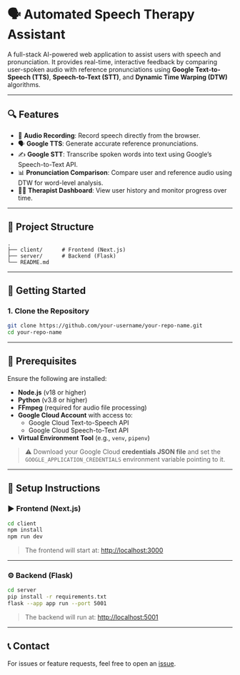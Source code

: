 # 🗣️ Automated Speech Therapy Assistant

A full-stack AI-powered web application to assist users with speech and pronunciation. It provides real-time, interactive feedback by comparing user-spoken audio with reference pronunciations using **Google Text-to-Speech (TTS)**, **Speech-to-Text (STT)**, and **Dynamic Time Warping (DTW)** algorithms.

---

## 🔍 Features

- 🎤 **Audio Recording**: Record speech directly from the browser.
- 🗣️ **Google TTS**: Generate accurate reference pronunciations.
- ✍️ **Google STT**: Transcribe spoken words into text using Google’s Speech-to-Text API.
- 📊 **Pronunciation Comparison**: Compare user and reference audio using DTW for word-level analysis.
- 👩‍⚕️ **Therapist Dashboard**: View user history and monitor progress over time.

---

## 📁 Project Structure

```
.
├── client/      # Frontend (Next.js)
├── server/      # Backend (Flask)
└── README.md
```

---

## 🚀 Getting Started

### 1. Clone the Repository

```bash
git clone https://github.com/your-username/your-repo-name.git
cd your-repo-name
```

---

## 🧠 Prerequisites

Ensure the following are installed:

- **Node.js** (v18 or higher)
- **Python** (v3.8 or higher)
- **FFmpeg** (required for audio file processing)
- **Google Cloud Account** with access to:
  - Google Cloud Text-to-Speech API
  - Google Cloud Speech-to-Text API
- **Virtual Environment Tool** (e.g., `venv`, `pipenv`)

> ⚠️ Download your Google Cloud **credentials JSON file** and set the `GOOGLE_APPLICATION_CREDENTIALS` environment variable pointing to it.

---

## 🔧 Setup Instructions

### ▶️ Frontend (Next.js)

```bash
cd client
npm install
npm run dev
```

> The frontend will start at: [http://localhost:3000](http://localhost:3000)

---

### ⚙️ Backend (Flask)

```bash
cd server
pip install -r requirements.txt
flask --app app run --port 5001
```

> The backend will run at: [http://localhost:5001](http://localhost:5001)

---

## 📞 Contact

For issues or feature requests, feel free to open an [issue](https://github.com/your-username/your-repo-name/issues).
